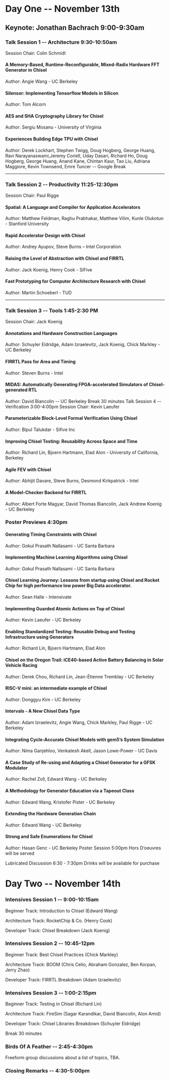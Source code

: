 # Day One -- November 13th
## Keynote: Jonathan Bachrach 9:00-9:30am

### Talk Session 1 -- Architecture 9:30-10:50am
Session Chair: Colin Schmidt

#### A Memory-Based, Runtime-Reconfigurable, Mixed-Radix Hardware FFT Generator in Chisel

Author: Angie Wang - UC Berkeley
#### Silensor: Implementing Tensorflow Models in Silicon

Author: Tom Alcorn
#### AES and SHA Cryptography Library for Chisel

Author: Sergiu Mosanu - University of Virginia
#### Experiences Building Edge TPU with Chisel 

Author: Derek Lockhart, Stephen Twigg, Doug Hogberg, George Huang, Ravi Narayanaswami,Jeremy Coriell, Uday Dasari, Richard Ho, Doug Hogberg, George Huang, Anand Kane, Chintan Kaur, Tao Liu, Adriana Maggiore, Kevin Townsend, Emre Tuncer -- Google
Break

----
### Talk Session 2 -- Productivity 11:25-12:30pm
Session Chair: Paul Rigge

#### Spatial: A Language and Compiler for Application Accelerators

Author: Matthew Feldman, Raghu Prabhakar, Matthew Vilim, Kunle Olukotun - Stanford University
#### Rapid Accelerator Design with Chisel

Author: Andrey Ayupov, Steve Burns – Intel Corporation
#### Raising the Level of Abstraction with Chisel and FIRRTL

Author: Jack Koenig, Henry Cook - SiFive
#### Fast Prototyping for Computer Architecture Research with Chisel

Author: Martin Schoeberl - TUD

---
### Talk Session 3 -- Tools 1:45-2:30 PM
Session Chair: Jack Koenig

#### Annotations and Hardware Construction Languages
Author: Schuyler Eldridge, Adam Izraelevitz, Jack Koenig, Chick Markley - UC Berkeley
#### FIRRTL Pass for Area and Timing
Author: Steven Burns - Intel
#### MIDAS: Automatically Generating FPGA-accelerated Simulators of Chisel-generated RTL
Author: David Biancolin -- UC Berkeley
Break
30 minutes
Talk Session 4 -- Verification
3:00-4:00pm
Session Chair: Kevin Laeufer

#### Parameterizable Block-Level Formal Verification Using Chisel
Author: Bipul Talukdar - Sifive Inc
#### Improving Chisel Testing: Reusability Across Space and Time
Author: Richard Lin, Bjoern Hartmann, Elad Alon - University of California, Berkeley
#### Agile FEV with Chisel
Author: Abhijit Davare, Steve Burns, Desmond Kirkpatrick - Intel
#### A Model-Checker Backend for FIRRTL
Author: Albert Forte Magyar, David Thomas Biancolin, Jack Andrew Koenig - UC Berkeley

### Poster Previews 4:30pm

#### Generating Timing Constraints with Chisel
Author: Gokul Prasath Nallasami - UC Santa Barbara
#### Implementing Machine Learning Algorithms using Chisel
Author: Gokul Prasath Nallasami - UC Santa Barbara
#### Chisel Learning Journey: Lessons from startup using Chisel and Rocket Chip for high performance low power Big Data accelerator.
Author: Sean Halle - Intensivate
#### Implementing Guarded Atomic Actions on Top of Chisel
Author: Kevin Laeufer - UC Berkeley
#### Enabling Standardized Testing: Reusable Debug and Testing Infrastructure using Generators
Author: Richard Lin, Bjoern Hartmann, Elad Alon
#### Chisel on the Oregon Trail: iCE40-based Active Battery Balancing in Solar Vehicle Racing
Author: Derek Chou, Richard Lin, Jean-Ètienne Tremblay - UC Berkeley
#### RISC-V mini: an intermediate example of Chisel
Author: Donggyu Kim - UC Berkeley
#### Intervals - A New Chisel Data Type
Author: Adam Izraelevitz, Angie Wang, Chick Markley, Paul Rigge - UC Berkeley
#### Integrating Cycle-Accurate Chisel Models with gem5’s System Simulation
Author: Nima Ganjehloo, Venkatesh Akell, Jason Lowe-Power - UC Davis
#### A Case Study of Re-using and Adapting a Chisel Generator for a GFSK Modulator
Author: Rachel Zoll, Edward Wang - UC Berkeley


#### A Methodology for Generator Education via a Tapeout Class
Author: Edward Wang, Kristofer Pister - UC Berkeley
#### Extending the Hardware Generation Chain
Author: Edward Wang - UC Berkeley
#### Strong and Safe Enumerations for Chisel
Author: Hasan Genc - UC Berkeley
Poster Session
5:00pm
Hors D’oeuvres will be served

Lubricated Discussion
6:30 - 7:30pm
Drinks will be available for purchase

# Day Two -- November 14th

### Intensives Session 1 -- 9:00-10:15am
Beginner Track: Introduction to Chisel (Edward Wang)

Architecture Track: RocketChip & Co. (Henry Cook)

Developer Track: Chisel Breakdown (Jack Koenig)

### Intensives Session 2 -- 10:45-12pm
Beginner Track: Best Chisel Practices (Chick Markley)

Architecture Track: BOOM (Chris Celio, Abraham Gonzalez, Ben Korpan, Jerry Zhao)

Developer Track: FIRRTL Breakdown (Adam Izraelevitz)

### Intensives Session 3 -- 1:00-2:15pm
Beginner Track: Testing in Chisel (Richard Lin)

Architecture Track: FireSim (Sagar Karandikar, David Biancolin, Alon Amid)

Developer Track: Chisel Libraries Breakdown (Schuyler Eldridge)

Break
30 minutes
### Birds Of A Feather -- 2:45-4:30pm
Freeform group discussions about a list of topics, TBA.

### Closing Remarks -- 4:30-5:00pm